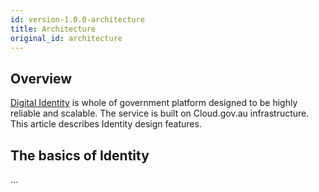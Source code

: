 ```yaml
---
id: version-1.0.0-architecture
title: Architecture
original_id: architecture
---
```


## Overview

[Digital Identity](http://TODO) is whole of government platform designed to be highly reliable and scalable. The service is built on Cloud.gov.au infrastructure. This article describes Identity design features.

## The basics of Identity

...
